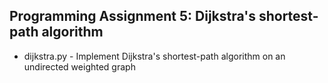 Programming Assignment 5: Dijkstra's shortest-path algorithm
------------------------------------------------------------

* dijkstra.py - Implement Dijkstra's shortest-path algorithm on an undirected weighted graph


